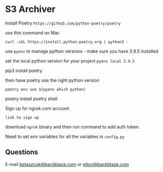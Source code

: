 # S3 Archiver
Install Poetry 
``https://github.com/python-poetry/poetry``

use this command on Mac

```curl -sSL https://install.python-poetry.org | python3 - ```

use ```pyenv``` to manage python versions - make sure you have 3.9.5 installed 

set the local python version for your project
```pyenv local 3.9.5```

pip3 install poetry

then have poetry use the right python version 

```poetry env use $(pyenv which python)```

poetry install
poetry shell

Sign up for ngrok.com account 

```link to sign up```

download ```ngrok``` binary and then run command to add auth token.

Need to set env variables for all the variables in ```config.py```

## Questions
E-mail bstaszcuk@backblaze.com or elton@backblaze.com